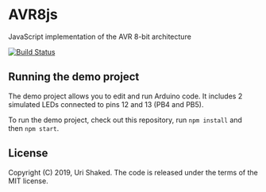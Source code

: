 # AVR8js

JavaScript implementation of the AVR 8-bit architecture

[![Build Status](https://travis-ci.org/wokwi/avr8js.png?branch=master)](https://travis-ci.org/wokwi/avr8js)

## Running the demo project

The demo project allows you to edit and run Arduino code. It includes 2 simulated LEDs
connected to pins 12 and 13 (PB4 and PB5). 

To run the demo project, check out this repository, run `npm install` and then `npm start`.

## License

Copyright (C) 2019, Uri Shaked. The code is released under the terms of the MIT license.